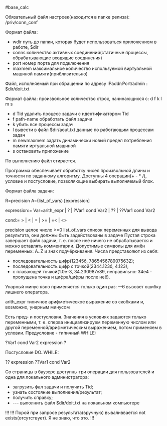 #base_calc

Обязательный файл настроек(находится в папке релиза): /priv/conn_conf

Формат файла:
- wdir путь до папки, которая будет использоваться приложением в работе, $dir
- conns количество активных соединений(статичные процессы, обрабатывающие входящие соединения)
- port номер порта для подключения
- maxmem максимальное количество используемой виртуальной машиной памяти(приблизительно)

Файл, исполняемый при обращении по адресу IPaddr:Port/admin : $dir/doit.txt

Формат файла:
произвольное количество строк, начинающихся с: d f k l m s
- d Tid удалить процесс задачи с идентификатором Tid
- f path-name обработать файл задачи
- k убить все процессы задач
- l вывести в файл $dir/aout.txt данные по работающим процессам задач
- m newmaxmem задать динамически новый предел потребления памяти иртуальной машиной
- s остановить приложение

По выполнению файл стирается.

Программа обеспечивает обработку чисел произвольной длины и точности по заданному алгоритму. Доступны 4 операции(+ - * /), условие и постусловие, позволяющие выбирать выполняемый блок.

Формат файла задачи:

R=precision A=(list_of_vars)
[expression]

expression:= Var=arith_expr | ? | ?Var1 cond Var2 | ?? | ??Var1 cond Var2

cond:= > | < | = | >= | =< | <>

precision целое число >=0
list_of_vars список переменных для вывода результата, они должны быть задействованы в задаче
Пустая строка завершает файл задачи, т. е. после неё ничего не обрабатывается и можно вставлять комментарии.
Допустимые символы для имён переменных: A..Z и знак подчёркивания.
Числа представояют из себя:
- последовательность цифр(12345б, 7865456789075632);
- последовательность цифр с точкой(2344.123б, 4.123);
- с плавающей точкой(1.0e-3, 34.230987e89, неправильно: 34e4 - пропущена точка и цифра/цифры после неё).

Унарный минус явно применяется только один раз: --6 вызовет ошибку лишнего оператора. 

arith_expr типичное арифметическое выражение со скобками и, возможно, унарным минусом

Есть пред- и постусловия. Значения в условиях задаются только переменными, т. е. сперва инициализируем переменную числом или другой переменной/арифметическим выражением, потом применяем в условии.
Предусловие - типичный WHILE:

?Var1 cond Var2
expression
?

Постусловие DO..WHILE:

??
expression
??Var1 cond Var2

Со страницы в баузере доступны три операции для пользователей и одна для локального администратора:
- загрузить фал задачи и получить Tid;
- узнать состояние выполнения/результат;
- получить справку;
- --- выполнить файл $dir/doit.txt на локальном компьютере

!!!
!!! Порой при запросе результата(вручную) вываливвается not exists(отсутствует). Я не знаю, что это.
!!!
